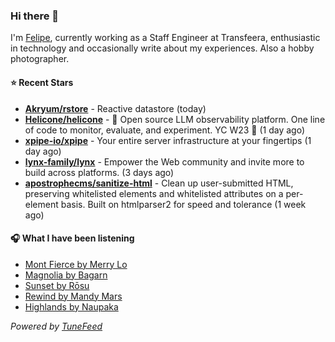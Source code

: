 ### Hi there 👋

I'm [Felipe](https://felipevm.com), currently working as a Staff Engineer at Transfeera, enthusiastic in technology and occasionally write about my experiences. Also a hobby photographer.

#### ⭐ Recent Stars
- **[Akryum/rstore](https://github.com/Akryum/rstore)** - Reactive datastore (today)
- **[Helicone/helicone](https://github.com/Helicone/helicone)** - 🧊 Open source LLM observability platform. One line of code to monitor, evaluate, and experiment. YC W23 🍓 (1 day ago)
- **[xpipe-io/xpipe](https://github.com/xpipe-io/xpipe)** - Your entire server infrastructure at your fingertips (1 day ago)
- **[lynx-family/lynx](https://github.com/lynx-family/lynx)** - Empower the Web community and invite more to build across platforms. (3 days ago)
- **[apostrophecms/sanitize-html](https://github.com/apostrophecms/sanitize-html)** - Clean up user-submitted HTML, preserving whitelisted elements and whitelisted attributes on a per-element basis. Built on htmlparser2 for speed and tolerance (1 week ago)

#### 🎧 What I have been listening
- [Mont Fierce by Merry Lo](https://open.spotify.com/track/7cwd5wpamxGtZgp86XFst9)
- [Magnolia by Bagarn](https://open.spotify.com/track/02MIc4aHuwUfI7G62gO3kl)
- [Sunset by Rōsu](https://open.spotify.com/track/6u5k1IhbxJDnBNzr9BRL9a)
- [Rewind by Mandy Mars](https://open.spotify.com/track/1X3ZacDFsFxqwWJud95Iah)
- [Highlands by Naupaka](https://open.spotify.com/track/1jmSozSHBSDo3MzHdUVpWt)

_Powered by [TuneFeed](https://tunefeed.app?ref=github.com)_
